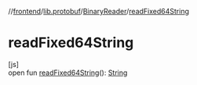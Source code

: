 //[frontend](../../../index.md)/[lib.protobuf](../index.md)/[BinaryReader](index.md)/[readFixed64String](read-fixed64-string.md)

# readFixed64String

[js]\
open fun [readFixed64String](read-fixed64-string.md)(): [String](https://kotlinlang.org/api/latest/jvm/stdlib/kotlin/-string/index.html)
